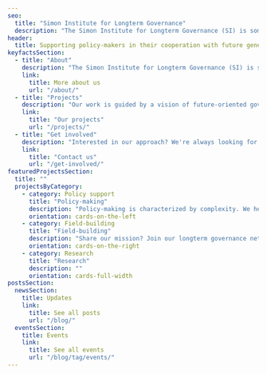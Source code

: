 ```yaml
---
seo:
  title: "Simon Institute for Longterm Governance"
  description: "The Simon Institute for Longterm Governance (SI) is somewhere between a research and a training centre. We discreetly support policy networks in mitigating global catastrophic risks with science-based tools."
header:
  title: Supporting policy-makers in their cooperation with future generations.
keyfactsSection:
  - title: "About"
    description: "The Simon Institute for Longterm Governance (SI) is somewhere between a research and a training centre. We discreetly support policy networks in mitigating global catastrophic risks with science-based tools."
    link:
      title: More about us
      url: "/about/"
  - title: "Projects"
    description: "Our work is guided by a vision of future-oriented governance, facilitated by advances in research and mindsets. With our community of policy-makers and scientists, we run experiments, build tools and provide training."
    link:
      title: "Our projects"
      url: "/projects/"
  - title: "Get involved"
    description: "Interested in our approach? We're always looking for new ideas, collaborations and support. We are also happy to share our insights and provide input. Get in touch and let's contribute to the future."
    link:
      title: "Contact us"
      url: "/get-involved/"
featuredProjectsSection:
  title: ""
  projectsByCategory:
    - category: Policy support
      title: "Policy-making"
      description: "Policy-making is characterized by complexity. We help you and your network grapple productively with it."
      orientation: cards-on-the-left
    - category: Field-building
      title: "Field-building"
      description: "Share our mission? Join our longterm governance network."
      orientation: cards-on-the-right
    - category: Research
      title: "Research"
      description: ""
      orientation: cards-full-width
postsSection:
  newsSection:
    title: Updates
    link:
      title: See all posts
      url: "/blog/"
  eventsSection:
    title: Events
    link:
      title: See all events
      url: "/blog/tag/events/"
---
```

